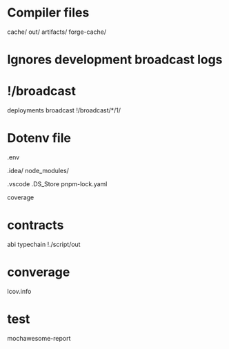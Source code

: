 # Compiler files
cache/
out/
artifacts/
forge-cache/

# Ignores development broadcast logs
# !/broadcast
deployments
broadcast
!/broadcast/*/1/

# Dotenv file
.env

.idea/
node_modules/

.vscode
.DS_Store
pnpm-lock.yaml

coverage

# contracts
abi
typechain
!./script/out

# converage
lcov.info

# test
mochawesome-report
